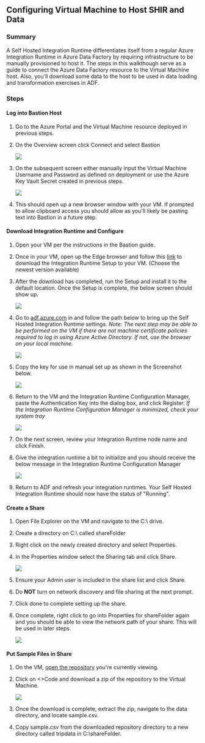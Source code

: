 ## Configuring Virtual Machine to Host SHIR and Data
### Summary
A Self Hosted Integration Runtime differentiates itself from a regular Azure Integration Runtime in Azure Data Factory by requiring infrastructure to be manually provisioned to host it. The steps in this walkthough serve as a guide to connect the Azure Data Factory resource to the Virtual Machine host. Also, you'll download some data to the host to be used in data loading and transformation exercises in ADF.
    
###  Steps
#### Log into Bastion Host
1)  Go to the Azure Portal and the Virtual Machine resource deployed in previous steps.
2)  On the Overview screen click Connect and select Bastion

      ![](./images/vmSetup01.png)
3) On the subsequent screen either manually input the Virtual Machine Username and Password as defined on deployment or use the Azure Key Vault Secret created in previous steps.


      ![](./images/vmSetup02.png)
4) This should open up a new browser window with your VM. If prompted to allow clipboard access you should allow as you'll likely be pasting text into Bastion in a future step.

#### Download Integration Runtime and Configure 
1) Open your VM per the instructions in the Bastion guide. 
2) Once in your VM, open up the Edge browser and follow this [link](https://www.microsoft.com/en-us/download/details.aspx?id=39717) to download the Integration Runtime Setup to your VM. (Choose the newest version available)
3) After the download has completed, run the Setup and install it to the default location. Once the Setup is complete, the below screen should show up.

      ![](./images/shirSetup01.png)

4) Go to [adf.azure.com](adf.azure.com) in and follow the path below to bring up the Self Hosted Integration Runtime settings. *Note: The next step may be able to be performed on the VM if there are not machine certificate policies required to log in using Azure Active Directory. If not, use the browser on your local machine.*

      ![](./images/shirSetup02.png)

5) Copy the key for use in manual set up as shown in the Screenshot below.

      ![](./images/shirSetup03.png)

6) Return to the VM and the Integration Runtime Configuration Manager, paste the Authentication Key into the dialog box, and click Register. *If the Integration Runtime Configuration Manager is minimized, check your system tray*

      ![](./images/shirSetup04.png)

7) On the next screen, review your Integration Runtime node name and click Finish.
8) Give the integration runtime a bit to initialize and you should receive the below message in the Integration Runtime Configuration Manager

      ![](./images/shirSetup05.png)

9) Return to ADF and refresh your integration runtimes. Your Self Hosted Integration Runtime should now have the status of "Running".

#### Create a Share
1) Open File Explorer on the VM and navigate to the C:\ drive.
2) Create a directory on C:\ called shareFolder
3) Right click on the newly created directory and select Properties.
4) In the Properties window select the Sharing tab and click Share.

      ![](./images/shareSetup01.png)

5) Ensure your Admin user is included in the share list and click Share.
6) Do **NOT** turn on network discovery and file sharing at the next prompt.
7) Click done to complete setting up the share.
8) Once complete, right click to go into Properties for shareFolder again and you should be able to view the network path of your share. This will be used in later steps.

      ![](./images/shareSetup02.png)

#### Put Sample Files in Share
1) On the VM, [open the repository](https://github.com/sqlzack/shir-pipeline-adls/) you're currently viewing.
2) Click on <>Code and download a zip of the repository to the Virtual Machine. 

      ![](./images/sampleFile01.png)

3) Once the download is complete, extract the zip, navigate to the data directory, and locate sample.csv.
4) Copy sample.csv from the downloaded repository directory to a new directory called tripdata in C:\shareFolder.
   
